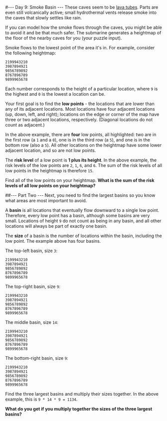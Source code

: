 ﻿#--- Day 9: Smoke Basin ---
These caves seem to be [lava tubes](https://en.wikipedia.org/wiki/Lava_tube).
Parts are even still volcanically active; small hydrothermal vents release smoke into the caves that slowly settles like rain.

If you can model how the smoke flows through the caves, you might be able to avoid it and be that much safer.
The submarine generates a heightmap of the floor of the nearby caves for you (your puzzle input).

Smoke flows to the lowest point of the area it's in.
For example, consider the following heightmap:

```
2199943210
3987894921
9856789892
8767896789
9899965678
```

Each number corresponds to the height of a particular location, where `9` is the highest and `0` is the lowest a location can be.

Your first goal is to find the **low points** - the locations that are lower than any of its adjacent locations.
Most locations have four adjacent locations (up, down, left, and right);
locations on the edge or corner of the map have three or two adjacent locations, respectively.
(Diagonal locations do not count as adjacent.)

In the above example, there are **four** low points, all highlighted:
two are in the first row (a `1` and a `0`), one is in the third row (a `5`), and one is in the bottom row (also a `5`).
All other locations on the heightmap have some lower adjacent location, and so are not low points.

The **risk level** of a low point is **1 plus its height**.
In the above example, the risk levels of the low points are `2`, `1`, `6`, and `6`.
The sum of the risk levels of all low points in the heightmap is therefore `15`.

Find all of the low points on your heightmap.
**What is the sum of the risk levels of all low points on your heightmap?**

##--- Part Two ---
Next, you need to find the largest basins so you know what areas are most important to avoid.

A **basin** is all locations that eventually flow downward to a single low point.
Therefore, every low point has a basin, although some basins are very small.
Locations of height `9` do not count as being in any basin, and all other locations will always be part of exactly one basin.

The **size** of a basin is the number of locations within the basin, including the low point.
The example above has four basins.

The top-left basin, size `3`:
```
2199943210
3987894921
9856789892
8767896789
9899965678
```

The top-right basin, size `9`:
```
2199943210
3987894921
9856789892
8767896789
9899965678
```

The middle basin, size `14`:
```
2199943210
3987894921
9856789892
8767896789
9899965678
```

The bottom-right basin, size `9`:
```
2199943210
3987894921
9856789892
8767896789
9899965678
```
Find the three largest basins and multiply their sizes together.
In the above example, this is `9 * 14 * 9 = 1134`.

**What do you get if you multiply together the sizes of the three largest basins?**